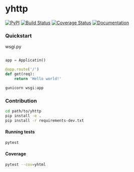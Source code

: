 # yhttp

[![PyPI](http://img.shields.io/pypi/v/yhttp.svg)](https://pypi.python.org/pypi/yhttp)
[![Build Status](https://travis-ci.org/yhttp/yhttp.svg?branch=master)](https://travis-ci.org/yhttp/yhttp)
[![Coverage Status](https://coveralls.io/repos/github/yhttp/yhttp/badge.svg?branch=master)](https://coveralls.io/github/yhttp/yhttp?branch=master)
[![Documentation](https://img.shields.io/badge/Documentation-ready!-blue)](yhttp.dobisel.com)

### Quickstart

wsgi.py


```python

app = Applicatin()

@app.route('/')
def get(req):
    return 'Hello world!'

```


```bash
gunicorn wsgi:app
```

### Contribution

```bash
cd path/to/yhttp
pip install -e .
pip install -r requirements-dev.txt
```

#### Running tests

```bash
pytest
```

#### Coverage

```bash
pytest --cov=yhtml
```

